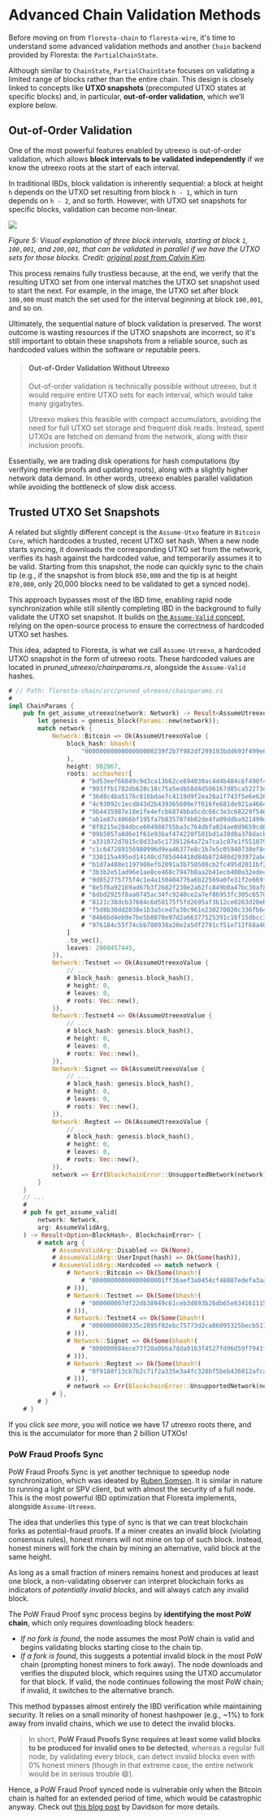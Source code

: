 # Advanced Chain Validation Methods

Before moving on from `floresta-chain` to `floresta-wire`, it's time to understand some advanced validation methods and another `Chain` backend provided by Floresta: the `PartialChainState`.

Although similar to `ChainState`, `PartialChainState` focuses on validating a limited range of blocks rather than the entire chain. This design is closely linked to concepts like **UTXO snapshots** (precomputed UTXO states at specific blocks) and, in particular, **out-of-order validation**, which we’ll explore below.

## Out-of-Order Validation

One of the most powerful features enabled by utreexo is out-of-order validation, which allows **block intervals to be validated independently** if we know the utreexo roots at the start of each interval.

In traditional IBDs, block validation is inherently sequential: a block at height `h` depends on the UTXO set resulting from block `h - 1`, which in turn depends on `h - 2`, and so forth. However, with UTXO set snapshots for specific blocks, validation can become non-linear.

![](./img/out-of-order-validation.png)

*Figure 5: Visual explanation of three block intervals, starting at block `1`, `100,001`, and `200,001`, that can be validated in parallel if we have the UTXO sets for those blocks. Credit: [original post from Calvin Kim](https://blog.bitmex.com/out-of-order-block-validation-with-utreexo-accumulators/).*

This process remains fully trustless because, at the end, we verify that the resulting UTXO set from one interval matches the UTXO set snapshot used to start the next. For example, in the image, the UTXO set after block `100,000` must match the set used for the interval beginning at block `100,001`, and so on.

Ultimately, the sequential nature of block validation is preserved. The worst outcome is wasting resources if the UTXO snapshots are incorrect, so it's still important to obtain these snapshots from a reliable source, such as hardcoded values within the software or reputable peers.

> #### Out-of-Order Validation Without Utreexo
>
> Out-of-order validation is technically possible without utreexo, but it would require entire UTXO sets for each interval, which would take many gigabytes.
> 
> Utreexo makes this feasible with compact accumulators, avoiding the need for full UTXO set storage and frequent disk reads. Instead, spent UTXOs are fetched on demand from the network, along with their inclusion proofs.

Essentially, we are trading disk operations for hash computations (by verifying merkle proofs and updating roots), along with a slightly higher network data demand. In other words, utreexo enables parallel validation while avoiding the bottleneck of slow disk access.

## Trusted UTXO Set Snapshots

A related but slightly different concept is the `Assume-Utxo` feature in `Bitcoin Core`, which hardcodes a trusted, recent UTXO set hash. When a new node starts syncing, it downloads the corresponding UTXO set from the network, verifies its hash against the hardcoded value, and temporarily assumes it to be valid. Starting from this snapshot, the node can quickly sync to the chain tip (e.g., if the snapshot is from block `850,000` and the tip is at height `870,000`, only 20,000 blocks need to be validated to get a synced node).

This approach bypasses most of the IBD time, enabling rapid node synchronization while still silently completing IBD in the background to fully validate the UTXO set snapshot. It builds on [the `Assume-Valid` concept](ch02-03-building-the-chainstate.md#the-assume-valid-lore), relying on the open-source process to ensure the correctness of hardcoded UTXO set hashes.

This idea, adapted to Floresta, is what we call `Assume-Utreexo`, a hardcoded UTXO snapshot in the form of utreexo roots. These hardcoded values are located in _pruned_utreexo/chainparams.rs_, alongside the `Assume-Valid` hashes.

```rust
# // Path: floresta-chain/src/pruned_utreexo/chainparams.rs
#
impl ChainParams {
    pub fn get_assume_utreexo(network: Network) -> Result<AssumeUtreexoValue, BlockchainError> {
        let genesis = genesis_block(Params::new(network));
        match network {
            Network::Bitcoin => Ok(AssumeUtreexoValue {
                block_hash: bhash!(
                    "0000000000000000000239f2b7f982df299193bdd693f499e6b893d8276ab7ce"
                ),
                height: 902967,
                roots: acchashes![
                    # "bd53eef66849c9d3ca13b62ce694030ac4d4b484c6f490f473b9868a7c5df2e8",
                    # "993ffb1782db628c18c75a5edb58d4d506167d85ca52273e108f35b73bb5b640",
                    # "36d8c4ba5176c816bdae7c4119d9f2ea26a1f743f5e6e626102f66a835eaac6d",
                    # "4c93092c1ecd843d2b439365609e7f616fe681de921a46642951cb90873ba6ce",
                    # "9b4435987e18e1fe4efcb6874bba5cdc66c3e3c68229f54624cb6343787488a4",
                    # "ab1e87c4066bf195fa7b8357874b82de4fa09ddba921499d6fc73aa133200505",
                    # "8f8215e284dbce604988755ba3c764dbfa024ae0d9659cd67b24742f46360849",
                    # "09b5057a8d6e1f61e93baf474220f581bd1a38d8a378dacb5f7fdec532f21e00",
                    # "a331072d7015c8d33a5c17391264a72a7ca1c07e1f5510797064fced7fbe591d",
                    # "c1c647289156980996d9ea46377e8c1b7e5c05940730ef8c25c0d081341221b5",
                    # "330115a495ed14140cd785d44418d84b872480d293972abd66e3325fdc78ac93",
                    # "b1d7a488e1197908efb2091a3b750508cb2fc495d2011bf2c34c5ae2d40bd2a5",
                    # "3b3b2e51ad96e1ae8ce468c7947b8aa2b41ecb400a32edec3dbcfe5ddb9aca50",
                    # "9d852775775f4c1e4a150404776a6b22569a0fe31f2e669fd3b31a0f70072800",
                    # "8e5f6a92169ad67b3f2682f230e2a62fc849b0a47bc36af8ce6cae24a5343126",
                    # "6dbd2925f8aa0745ac34fc9240ce2a7ef86953fc305c6570ef580a0763072bbe",
                    # "8121c38dcb37684c6d50175f5fd2695af3b12ce0263d20eb7cc503b96f7dba0d",
                    # "f5d8b30dd2038e1b3a5ced7a30c961e230270020c336fb649d0a9e169f11b876",
                    # "0466bd4eb9e7be5b8870e97d2a66377525391c16f15dbcc3833853c8d3bae51e",
                    # "976184c55f74cbb780938a20e2a5df2791cf51e712f68a400a6b024c77ad78e4",
                ]
                .to_vec(),
                leaves: 2860457445,
            }),
            Network::Testnet => Ok(AssumeUtreexoValue {
                // ...
                # block_hash: genesis.block_hash(),
                # height: 0,
                # leaves: 0,
                # roots: Vec::new(),
            }),
            Network::Testnet4 => Ok(AssumeUtreexoValue {
                // ...
                # block_hash: genesis.block_hash(),
                # height: 0,
                # leaves: 0,
                # roots: Vec::new(),
            }),
            Network::Signet => Ok(AssumeUtreexoValue {
                // ...
                # block_hash: genesis.block_hash(),
                # height: 0,
                # leaves: 0,
                # roots: Vec::new(),
            }),
            Network::Regtest => Ok(AssumeUtreexoValue {
                // ...
                # block_hash: genesis.block_hash(),
                # height: 0,
                # leaves: 0,
                # roots: Vec::new(),
            }),
            network => Err(BlockchainError::UnsupportedNetwork(network)),
        }
    }
    // ...
    #
    # pub fn get_assume_valid(
        network: Network,
        arg: AssumeValidArg,
    ) -> Result<Option<BlockHash>, BlockchainError> {
        # match arg {
            # AssumeValidArg::Disabled => Ok(None),
            # AssumeValidArg::UserInput(hash) => Ok(Some(hash)),
            # AssumeValidArg::Hardcoded => match network {
                # Network::Bitcoin => Ok(Some(bhash!(
                    # "00000000000000000001ff36aef3a0454cf48887edefa3aab1f91c6e67fee294"
                # ))),
                # Network::Testnet => Ok(Some(bhash!(
                    # "000000007df22db38949c61ceb3d893b26db65e8341611150e7d0a9cd46be927"
                # ))),
                # Network::Testnet4 => Ok(Some(bhash!(
                    # "0000000000335c2895f02ebc75773d2ca86095325becb51773ce5151e9bcf4e0"
                # ))),
                # Network::Signet => Ok(Some(bhash!(
                    # "000000084ece77f20a0b6a7dda9163f4527fd96d59f7941fb8452b3cec855c2e"
                # ))),
                # Network::Regtest => Ok(Some(bhash!(
                    # "0f9188f13cb7b2c71f2a335e3a4fc328bf5beb436012afca590b1a11466e2206"
                # ))),
                # network => Err(BlockchainError::UnsupportedNetwork(network)),
            # },
        # }
    # }
```

If you click _see more_, you will notice we have 17 utreexo roots there, and this is the accumulator for more than 2 billion UTXOs!

### PoW Fraud Proofs Sync

PoW Fraud Proofs Sync is yet another technique to speedup node synchronization, which was ideated by [Ruben Somsen](https://gnusha.org/pi/bitcoindev/CAPv7TjYspkc1M=TKmBK8k0Zy857=bR7jSTarRDCr_5m2ktYHDQ@mail.gmail.com/). It is similar in nature to running a light or SPV client, but with almost the security of a full node. This is the most powerful IBD optimization that Floresta implements, alongside `Assume-Utreexo`.

The idea that underlies this type of sync is that we can treat blockchain forks as potential-fraud proofs. If a miner creates an invalid block (violating consensus rules), honest miners will not mine on top of such block. Instead, honest miners will fork the chain by mining an alternative, valid block at the same height.

As long as a small fraction of miners remains honest and produces at least one block, a non-validating observer can interpret blockchain forks as indicators of _potentially invalid blocks_, and will always catch any invalid block.

The PoW Fraud Proof sync process begins by **identifying the most PoW chain**, which only requires downloading block headers:

- _If no fork is found_, the node assumes the most PoW chain is valid and begins validating blocks starting close to the chain tip.
- _If a fork is found_, this suggests a potential invalid block in the most PoW chain (prompting honest miners to fork away). The node downloads and verifies the disputed block, which requires using the UTXO accumulator for that block. If valid, the node continues following the most PoW chain; if invalid, it switches to the alternative branch.

This method bypasses almost entirely the IBD verification while maintaining security. It relies on a small minority of honest hashpower (e.g., ~1%) to fork away from invalid chains, which we use to detect the invalid blocks.

> In short, **PoW Fraud Proofs Sync requires at least some valid blocks to be produced for invalid ones to be detected**, whereas a regular full node, by validating every block, can detect invalid blocks even with 0% honest miners (though in that extreme case, the entire network would be in serious trouble 😄).

Hence, a PoW Fraud Proof synced node is vulnerable only when the Bitcoin chain is halted for an extended period of time, which would be catastrophic anyway. Check out [this blog post](https://blog.dlsouza.lol/2023/09/28/pow-fraud-proof.html) by Davidson for more details.
